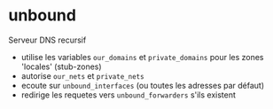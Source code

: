 # unbound

Serveur DNS recursif

* utilise les variables `our_domains` et `private_domains` pour les zones 'locales'
  (stub-zones)
* autorise `our_nets` et `private_nets`
* ecoute sur `unbound_interfaces` (ou toutes les adresses par défaut)
* redirige les requetes vers `unbound_forwarders` s'ils existent

